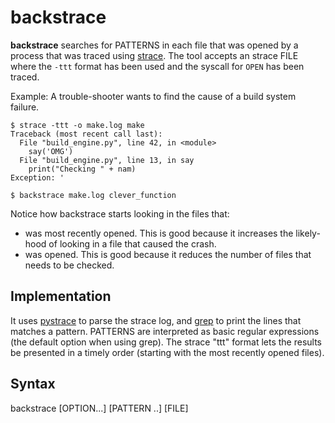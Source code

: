 # backstrace
**backstrace** searches for PATTERNS in each file that was opened by a process that was traced using [strace](https://man7.org/linux/man-pages/man1/strace.1.html). The tool accepts an strace FILE where the `-ttt` format has been used and the syscall for `OPEN` has been traced.

Example: A trouble-shooter wants to find the cause of a build system failure.

```
$ strace -ttt -o make.log make
Traceback (most recent call last):
  File "build_engine.py", line 42, in <module>
    say('OMG')
  File "build_engine.py", line 13, in say
    print("Checking " + nam)
Exception: '

$ backstrace make.log clever_function
```

Notice how backstrace starts looking in the files that:
- was most recently opened. This is good because it increases the likely-hood of looking in a file that caused the crash.
- was opened. This is good because it reduces the number of files that needs to be checked.

## Implementation

It uses [pystrace](https://github.com/dirtyharrycallahan/pystrace) to parse the strace log, and [grep](https://man7.org/linux/man-pages/man1/grep.1.html) to print the lines that matches a pattern. PATTERNS are interpreted as basic regular expressions (the default option when using grep). The strace "ttt" format lets the results be presented in a timely order (starting with the most recently opened files).

## Syntax
backstrace [OPTION...] [PATTERN ..] [FILE]
